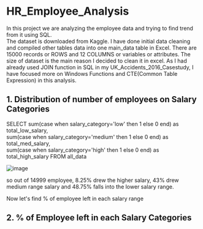 # HR_Employee_Analysis  
In this project we are analyzing the employee data and trying to find trend from it using SQL.  
The dataset is downloaded from Kaggle. I have done initial data cleaning and compiled other tables data into one main_data table in Excel.
There are 15000 records or ROWS and 12 COLUMNS or variables or attributes. The size of dataset is the main reason I decided to clean it in excel.
As I had already used JOIN function in SQL in my UK_Accidents_2016_Casestudy, I have focused more on Windows Functions and CTE(Common Table Expression) in this analysis.


## 1. Distribution of number of employees on Salary Categories

SELECT sum(case when salary_category='low' then 1 else 0  end) as total_low_salary,  
sum(case when salary_category='medium' then 1 else 0 end) as total_med_salary,  
sum(case when salary_category='high' then 1 else 0 end) as total_high_salary
FROM all_data  
  
![image](https://user-images.githubusercontent.com/116425101/202634988-a86fa1cf-5f7d-4243-b309-b998e0c6491b.png)
  
so out of 14999 employee, 8.25% drew the higher salary, 43% drew medium range salary and 48.75% falls into the lower salary range.  

Now let's find % of employee left in each salary range

## 2. % of Employee left in each Salary Categories

